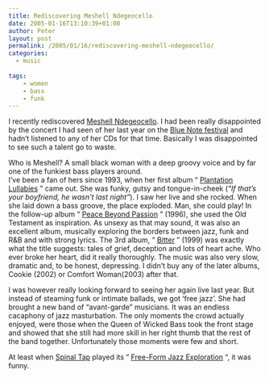 ```yaml
---
title: Rediscovering Meshell Ndegeocello
date: 2005-01-16T13:10:39+01:00
author: Peter
layout: post
permalink: /2005/01/16/rediscovering-meshell-ndegeocello/
categories:
  - music
    
tags:
    - women
    - bass
    - funk
---
```


I recently rediscovered [Meshell Ndegeocello](http://www.meshell.com/). I had been really disappointed by the concert I had seen of her last year on the [Blue Note festival](http://www.bluenotefestival.com/) and hadn&#8217;t listened to any of her CDs for that time. Basically I was disappointed to see such a talent go to waste.

Who is Meshell? A small black woman with a deep groovy voice and by far one of the funkiest bass players around.  
I&#8217;ve been a fan of hers since 1993, when her first album &#8220; [Plantation Lullabies](http://www.amazon.com/exec/obidos/tg/detail/-/B000002ML4) &#8221; came out. She was funky, gutsy and tongue-in-cheek (_&#8220;If that&#8217;s your boyfriend, he wasn&#8217;t last night&#8221;_). I saw her live and she rocked. When she laid down a bass groove, the place exploded. Man, she could play! In the follow-up album &#8220; [Peace Beyond Passion](http://www.amazon.com/exec/obidos/tg/detail/-/B000002N2B/) &#8221; (1996), she used the Old Testament as inspiration. As unsexy as that may sound, it was also an excellent album, musically exploring the borders between jazz, funk and R&B and with strong lyrics. The 3rd album, &#8220; [Bitter](http://www.amazon.com/exec/obidos/tg/detail/-/B00000JZC7/) &#8221; (1999) was exactly what the title suggests: tales of grief, deception and lots of heart ache. Who ever broke her heart, did it really thoroughly. The music was also very slow, dramatic and, to be honest, depressing. I didn&#8217;t buy any of the later albums, Cookie (2002) or Comfort Woman(2003) after that.

I was however really looking forward to seeing her again live last year. But instead of steaming funk or intimate ballads, we got &#8216;free jazz&#8217;. She had brought a new band of &#8220;avant-garde&#8221; musicians. It was an endless cacaphony of jazz masturbation. The only moments the crowd actually enjoyed, were those when the Queen of Wicked Bass took the front stage and showed that she still had more skill in her right thumb that the rest of the band together. Unfortunately those moments were few and short.

At least when [Spinal Tap](http://www.imdb.com/title/tt0088258/) played its &#8220; [Free-Form Jazz Exploration](http://spinaltapfan.com/atozed/TAP00267.HTM) &#8220;, it was funny.
